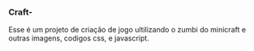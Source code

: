 ### Craft-
Esse é um projeto de criação de jogo ultilizando o zumbi do minicraft e outras imagens, codigos css, e javascript.
